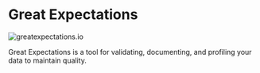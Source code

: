 # Great Expectations

![greatexpectations.io](https://docs.greatexpectations.io/img/great-expectations-logo-full-size.png)

Great Expectations is a tool for validating, documenting, and profiling your data to maintain quality.

